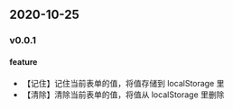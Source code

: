 ## 2020-10-25

### v0.0.1

#### feature

- 【记住】记住当前表单的值，将值存储到 localStorage 里
- 【清除】清除当前表单的值，将值从 localStorage 里删除
